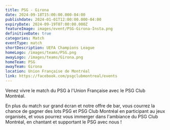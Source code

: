 ```yaml
---
title: PSG - Girona
date: 2024-09-18T15:00:00.000-04:00
publishdate: 2024-01-01T12:00:00.000-04:00
expiryDate: 2024-09-19T07:00:00.000Z
featureImage: images/event/PSG-Girona-Insta.png
definitiveDate: true
categories: Match
eventType: match
shortDescription: UEFA Champions League
homeLogo: /images/teams/PSG.png
awayLogo: /images/teams/Girona.png
homeTeam: PSG
awayTeam: Girona
location: Union Française de Montréal
link: https://facebook.com/psgclubmontreal/events
---
```


Venez vivre le match du PSG à l'Union Française avec le PSG Club Montréal.

En plus du match sur grand écran et notre offre de bar, vous courrez la chance de gagner des lots PSG et PSG Club Montréal en participant au jeux organisés, et vous pourrez vous immerger dans l'ambiance du PSG Club Montréal, en chantant et supportant le PSG avec nous !
